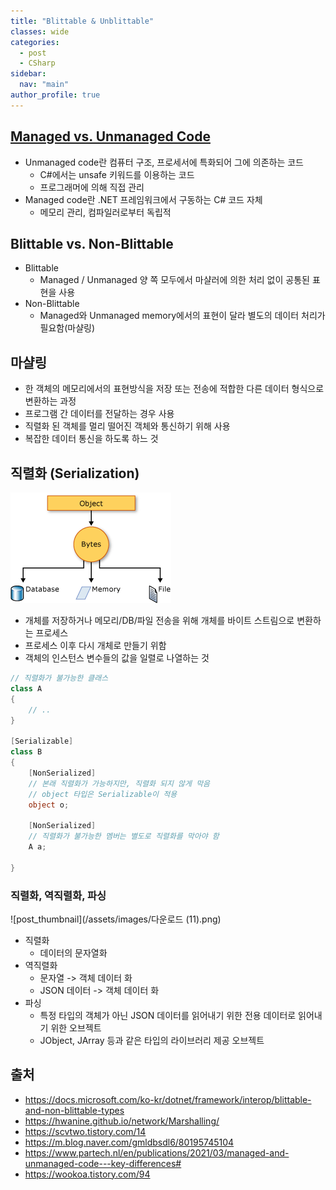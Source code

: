 ```yaml
---
title: "Blittable & Unblittable"
classes: wide
categories: 
  - post
  - CSharp
sidebar:
  nav: "main"
author_profile: true
---
```

   
## [Managed vs. Unmanaged Code](https://jaykop.github.io/post/etc/compiled&interpreted/)
* Unmanaged code란 컴퓨터 구조, 프로세서에 특화되어 그에 의존하는 코드
  * C#에서는 unsafe 키워드를 이용하는 코드
  * 프로그래머에 의해 직접 관리
* Managed code란 .NET 프레임워크에서 구동하는 C# 코드 자체
  * 메모리 관리, 컴파일러로부터 독립적

## Blittable vs. Non-Blittable
* Blittable 
  - Managed / Unmanaged 양 쪽 모두에서 마샬러에 의한 처리 없이 공통된 표현을 사용
* Non-Blittable 
  - Managed와 Unmanaged memory에서의 표현이 달라 별도의 데이터 처리가 필요함(마샬링)

## 마샬링
* 한 객체의 메모리에서의 표현방식을 저장 또는 전송에 적합한 다른 데이터 형식으로 변환하는 과정
* 프로그램 간 데이터를 전달하는 경우 사용
* 직렬화 된 객체를 멀리 떨어진 객체와 통신하기 위해 사용
* 복잡한 데이터 통신을 하도록 하느 것

## 직렬화 (Serialization)
![post_thumbnail](/assets/images/serialization-process.gif)
* 개체를 저장하거나 메모리/DB/파일 전송을 위해 개체를 바이트 스트림으로 변환하는 프로세스
* 프로세스 이후 다시 개체로 만들기 위함
* 객체의 인스턴스 변수들의 값을 일렬로 나열하는 것

```csharp
// 직렬화가 불가능한 클래스
class A
{
    // ..
}

[Serializable]
class B
{
    [NonSerialized]
    // 본래 직렬화가 가능하지만, 직렬화 되지 않게 막음
    // object 타입은 Serializable이 적용
    object o; 

    [NonSerialized]
    // 직렬화가 불가능한 멤버는 별도로 직렬화를 막아야 함
    A a;

}
```

### 직렬화, 역직렬화, 파싱

![post_thumbnail](/assets/images/다운로드 (11).png)

* 직렬화 
  * 데이터의 문자열화
* 역직렬화
  * 문자열 -> 객체 데이터 화
  * JSON 데이터 -> 객체 데이터 화 
* 파싱
  * 특정 타입의 객체가 아닌 JSON 데이터를 읽어내기 위한 전용 데이터로 읽어내기 위한 오브젝트
  * JObject, JArray 등과 같은 타입의 라이브러리 제공 오브젝트

## 출처
* <https://docs.microsoft.com/ko-kr/dotnet/framework/interop/blittable-and-non-blittable-types>
* <https://hwanine.github.io/network/Marshalling/>
* <https://scvtwo.tistory.com/14>
* <https://m.blog.naver.com/gmldbsdl6/80195745104>
* <https://www.partech.nl/en/publications/2021/03/managed-and-unmanaged-code---key-differences#>
* <https://wookoa.tistory.com/94>